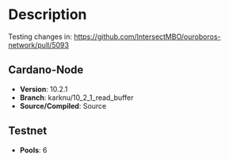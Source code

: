 # Description

Testing changes in:
https://github.com/IntersectMBO/ouroboros-network/pull/5093

## Cardano-Node

- **Version**: 10.2.1
- **Branch**: karknu/10_2_1_read_buffer
- **Source/Compiled**: Source

## Testnet

- **Pools**: 6
